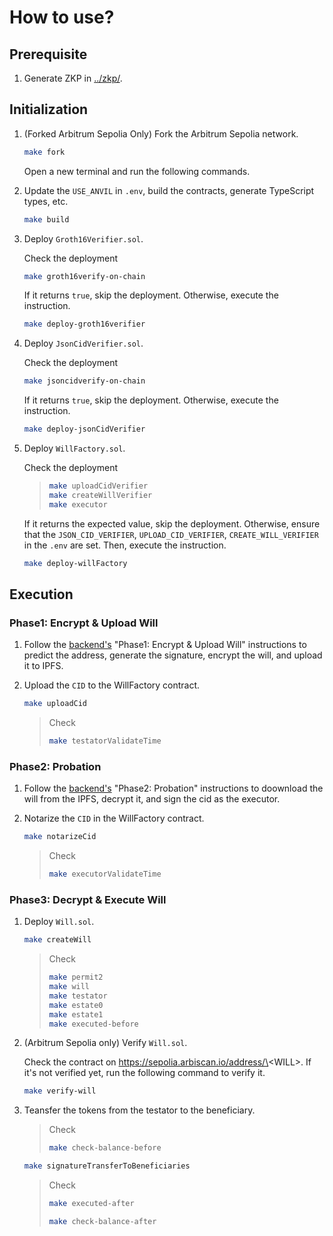 # How to use?

## Prerequisite

1. Generate ZKP in [../zkp/](../zkp/).

## Initialization

1. (Forked Arbitrum Sepolia Only) Fork the Arbitrum Sepolia network.

   ```sh
   make fork
   ```

   Open a new terminal and run the following commands.

2. Update the `USE_ANVIL` in `.env`, build the contracts, generate TypeScript types, etc.

   ```sh
   make build
   ```

3. Deploy `Groth16Verifier.sol`.

   Check the deployment

   ```sh
   make groth16verify-on-chain
   ```

   If it returns `true`, skip the deployment. Otherwise, execute the instruction.

   ```sh
   make deploy-groth16verifier
   ```

4. Deploy `JsonCidVerifier.sol`.

   Check the deployment

   ```sh
   make jsoncidverify-on-chain
   ```

   If it returns `true`, skip the deployment. Otherwise, execute the instruction.

   ```sh
   make deploy-jsonCidVerifier
   ```

5. Deploy `WillFactory.sol`.

   Check the deployment

   > ```sh
   > make uploadCidVerifier
   > make createWillVerifier
   > make executor
   > ```

   If it returns the expected value, skip the deployment. Otherwise, ensure that the `JSON_CID_VERIFIER`, `UPLOAD_CID_VERIFIER`, `CREATE_WILL_VERIFIER` in the `.env` are set. Then, execute the instruction.

   ```sh
   make deploy-willFactory
   ```

## Execution

### Phase1: Encrypt & Upload Will

1. Follow the [backend's](../apps/backend/) "Phase1: Encrypt & Upload Will" instructions to predict the address, generate the signature, encrypt the will, and upload it to IPFS.

2. Upload the `CID` to the WillFactory contract.

   ```sh
   make uploadCid
   ```

   > Check
   >
   > ```sh
   > make testatorValidateTime
   > ```

### Phase2: Probation

1. Follow the [backend's](../apps/backend/) "Phase2: Probation" instructions to doownload the will from the IPFS, decrypt it, and sign the cid as the executor.

2. Notarize the `CID` in the WillFactory contract.

   ```sh
   make notarizeCid
   ```

   > Check
   >
   > ```sh
   > make executorValidateTime
   > ```

### Phase3: Decrypt & Execute Will

1. Deploy `Will.sol`.

   ```sh
   make createWill
   ```

   > Check
   >
   > ```sh
   > make permit2
   > make will
   > make testator
   > make estate0
   > make estate1
   > make executed-before
   > ```

2. (Arbitrum Sepolia only) Verify `Will.sol`.

   Check the contract on https://sepolia.arbiscan.io/address/\<WILL\>. If it's not verified yet, run the following command to verify it.

   ```sh
   make verify-will
   ```

3. Teansfer the tokens from the testator to the beneficiary.

   > Check
   >
   > ```sh
   > make check-balance-before
   > ```

   ```sh
   make signatureTransferToBeneficiaries
   ```

   > Check
   >
   > ```sh
   > make executed-after
   > ```
   >
   > ```sh
   > make check-balance-after
   > ```
